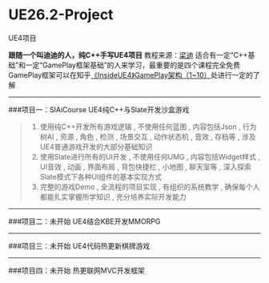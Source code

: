 # UE26.2-Project
UE4项目

**跟随一个叫迪迪的人，纯C++手写UE4项目**
教程来源：[梁迪](https://didi.ke.qq.com/#tab=1&category=-1)
适合有一定“C++基础”和一定“GamePlay框架基础”的人来学习，最重要的是四个课程完全免费
GamePlay框架可以在知乎[《InsideUE4》GamePlay架构（1~10）](https://zhuanlan.zhihu.com/p/22833151)处进行一定的了解

---------
###项目一：SlAiCourse
UE4纯C++与Slate开发沙盒游戏
>1. 使用纯C++开发所有游戏逻辑 , 不使用任何蓝图 , 内容包括Json , 行为树AI , 资源 , 角色 , 检测 ,  场景交互 , 动作状态机 , 音效 , 存档等 , 涉及UE4普通游戏开发的大部分基础知识
>2. 使用Slate进行所有的UI开发 , 不使用任何UMG , 内容包括Widget样式 , UI音效 , 动画 , 界面布局 , 背包快捷栏 , 小地图 , 聊天室等 , 深入探索Slate模式下各种UI组件的基本实现方式
>3. 完整的游戏Demo , 全流程的项目实现 , 有组织的系统教学 , 确保每个人都能扎实掌握所学知识 ,  充分培养实际开发能力

---------
###项目二：未开始
UE4结合KBE开发MMORPG

---------
###项目三：未开始
UE4代码热更新棋牌游戏

---------
###项目四：未开始
热更联网MVC开发框架

